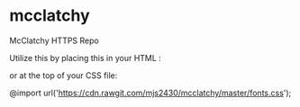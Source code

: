 # mcclatchy
McClatchy HTTPS Repo

Utilize this by placing this in your HTML <head>:

 <link rel="stylesheet" type="text/css" href="https://cdn.rawgit.com/mjs2430/mcclatchy/master/fonts.css">

or at the top of your CSS file:

@import url('https://cdn.rawgit.com/mjs2430/mcclatchy/master/fonts.css');



